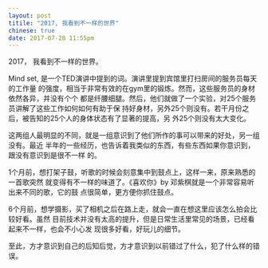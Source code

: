 ```yaml
---
layout: post
titile: "2017, 我看到不一样的世界"
chinese: true
date: 2017-07-28 11:55pm
---
```


2017， 我看到不一样的世界。

Mind set, 是一个TED演讲中提到的词。演讲里提到宾馆里打扫房间的服务员每天的工作量
的强度，相当于非常有效的在gym里的锻炼。然而，这些服务员的身材依然各异，并没有个个
都是纤腰细腿。然后，他们就做了一个实验，对25个服务员讲解了这些工作如何如何有助于保
持好身材，另外25个则没有。若干月份之后，被告知的25个人的身体状态有了显著的提高，另
外25个则没有太大变化。

这两组人最明显的不同，就是一组意识到了他们所作的事可以带来的好处，另一组没有。最近
半年的一些经历，也告诉着我类似的东西，有些东西如果你意识到，跟没有意识到是很不一样
的。

1个月前，想打架子鼓，听歌的时候会刻意集中到鼓点上，这样一来，原来熟悉的一首歌突然
就变得有不一样的味道了。《喜欢你》by 邓紫棋就是一个非常容易听出来不同的歌，它的鼓
点很简单，更方便你抓住鼓点。

6个月前，想学摄影，买了相机之后在路上走，就会一直在想这里应该怎么拍会比较好看。虽然
目前技术并没有太高的提升，但是日常生活里常见的场景，已经看起来不一样，也会不小心发
现很多好看，好玩儿的细节。

至此，方才意识到自己的后知后觉，方才意识到以前错过了什么，犯了什么样的错误。
